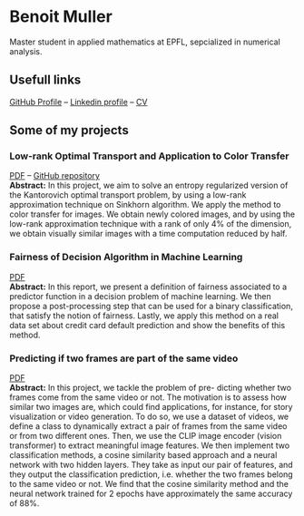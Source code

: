 # Benoit Muller
Master student in applied mathematics at EPFL, sepcialized in numerical analysis.
## Usefull links
[GitHub Profile](https://github.com/Benoit-Muller) –
[Linkedin profile](https://www.linkedin.com/in/benoitmueller/?locale=en_US) –
[CV](https://benoit-muller.github.io/CV.pdf)

## Some of my projects

### Low-rank Optimal Transport and Application to Color Transfer 
[PDF](https://benoit-muller.github.io/Low_Rank_Approximation_Techniques_Project/publication.pdf) – [GitHub repository](https://github.com/Benoit-Muller/Low_Rank_Approximation_Techniques_Project)
<br />
**Abstract:** In this project, we aim to solve an entropy regularized version of the Kantorovich optimal transport problem, by using a low-rank approximation technique on Sinkhorn algorithm. We apply the method to color transfer for images. We obtain newly colored images, and by using the low-rank approximation technique with a rank of only 4% of the dimension, we obtain visually similar images with a time computation reduced by half.

### Fairness of Decision Algorithm in Machine Learning
[PDF](https://benoit-muller.github.io/Stat_ML_Project/report.pdf)
<br />
**Abstract:** 
In this report, we present a definition of fairness associated to a predictor function in a decision problem of machine learning. We then propose a post-processing step that can be used for a binary classification, that satisfy the notion of fairness. Lastly, we apply this method on a real data set about credit card default prediction and show the benefits of this method.

### Predicting if two frames are part of the same video
[PDF](https://benoit-muller.github.io/Predicting%20if%20two%20frames%20are%20part%20of%20the%20same%20video.pdf)
<br />
**Abstract:** 
In this project, we tackle the problem of pre- dicting whether two frames come from the same video or not. The motivation is to assess how similar two images are, which could find applications, for instance, for story visualization or video generation. To do so, we use a dataset of videos, we define a class to dynamically extract a pair of frames from the same video or from two different ones. Then, we use the CLIP image encoder (vision transformer) to extract meaningful image features. We then implement two classification methods, a cosine similarity based approach and a neural network with two hidden layers. They take as input our pair of features, and they output the classification prediction, i.e. whether the two frames belong to the same video or not. We find that the cosine similarity method and the neural network trained for 2 epochs have approximately the same accuracy of 88%.
